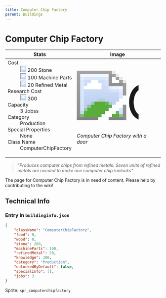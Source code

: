 ```yaml
---
title: Computer Chip Factory
parent: Buildings
---
```

# Computer Chip Factory

[//]: # (Pre-generated content)
<table><thead><tr><th>Stats</th><th>Image</th></tr></thead><tbody><tr><td><dl><dt>Cost</dt><dd><div class="resource-icon"><img style="object-position: -637px -737px;" src="https://tfe2-wiki.github.io/assets/sprites.png"></div> 200 Stone<br><div class="resource-icon"><img style="object-position: -795px -761px;" src="https://tfe2-wiki.github.io/assets/sprites.png"></div> 100 Machine Parts<br><div class="resource-icon"><img style="object-position: -795px -775px;" src="https://tfe2-wiki.github.io/assets/sprites.png"></div> 20 Refined Metal</dd><dt>Research Cost</dt><dd><div class="resource-icon"><img style="object-position: -268px -522px;" src="https://tfe2-wiki.github.io/assets/sprites.png"></div> 300</dd><dt>Capacity</dt><dd>3 Jobss</dd><dt>Category</dt><dd>Production</dd><dt>Special Properties</dt><dd>None</dd><dt>Class Name</dt><dd>ComputerChipFactory</dd></dl></td><td><style>.building-image {width: 200px;height: 200px;overflow: hidden;position: relative;}.building-image img {image-rendering: pixelated;object-fit: none;transform: scale(10);transform-origin: left top;position: absolute;left: 0;top: 0;}.resource-image {width: 200px;height: 200px;overflow: hidden;position: relative;}.resource-image img {image-rendering: pixelated;object-fit: none;transform: scale(20);transform-origin: left top;position: absolute;left: 0;top: 0;}.building-icon {width: 20px;height: 20px;overflow: hidden;position: relative;display: inline-block;}.building-icon img {image-rendering: pixelated;object-fit: none;transform: scale(1);transform-origin: left top;position: absolute;left: 0;top: 0;}.resource-icon {width: 20px;height: 20px;overflow: hidden;position: relative;display: inline-block;}.resource-icon img {image-rendering: pixelated;object-fit: none;transform: scale(2);transform-origin: left top;position: absolute;left: 0;top: 0;}</style><div class="building-image"><img style="object-position: -114px -868px;" src="https://tfe2-wiki.github.io/assets/sprites.png" alt="Computer Chip Factory Back"><img style="object-position: -92px -868px;" src="https://tfe2-wiki.github.io/assets/sprites.png" alt="Computer Chip Factory"></div><i>Computer Chip Factory with a door</i></td></tr></tbody></table><blockquote><i>"Produces computer chips from refined metals. Seven units of refined metals are needed to make one computer chip.!unlocks"</i></blockquote>

The page for Computer Chip Factory is in need of content. Please help by contributing to the wiki!

## Technical Info
### Entry in `buildinginfo.json`

```json
{
    "className": "ComputerChipFactory",
    "food": 0,
    "wood": 0,
    "stone": 200,
    "machineParts": 100,
    "refinedMetal": 20,
    "knowledge": 300,
    "category": "Production",
    "unlockedByDefault": false,
    "specialInfo": [],
    "jobs": 3
}
```

Sprite: `spr_computerchipfactory`

